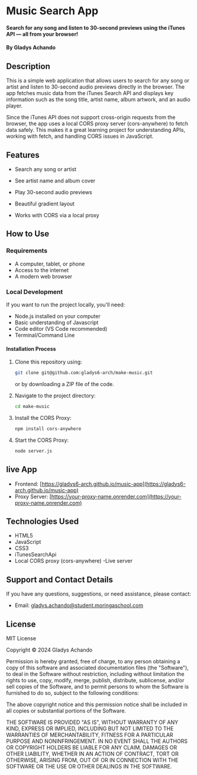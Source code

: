 # Music Search App

####  Search for any song and listen to 30-second previews using the iTunes API — all from your browser!

#### By **Gladys Achando**

## Description

This is a simple web application that allows users to search for any song or artist and listen to 30-second audio previews directly in the browser. The app fetches music data from the iTunes Search API and displays key information such as the song title, artist name, album artwork, and an audio player.

Since the iTunes API does not support cross-origin requests from the browser, the app uses a local CORS proxy server (cors-anywhere) to fetch data safely. This makes it a great learning project for understanding APIs, working with fetch, and handling CORS issues in JavaScript.



## Features

- Search any song or artist

- See artist name and album cover

- Play 30-second audio previews

- Beautiful gradient layout

- Works with CORS via a local proxy



## How to Use

### Requirements

- A computer, tablet, or phone
- Access to the internet
- A modern web browser



### Local Development

If you want to run the project locally, you'll need:

- Node.js installed on your computer
- Basic understanding of Javascript
- Code editor (VS Code recommended)
- Terminal/Command Line

#### Installation Process

1. Clone this repository using:

   ```bash
   git clone git@github.com:gladys6-arch/make-music.git
   ```

   or by downloading a ZIP file of the code.

2. Navigate to the project directory:

   ```bash
   cd make-music
   ```

3. Install the CORS Proxy:

   ```bash
   npm install cors-anywhere
   ```

4. Start the CORS Proxy:

   ```bash
   node server.js
   ```

## live App


-  Frontend: [https://gladys6-arch.github.io/music-app](https://gladys6-arch.github.io/music-app)
- Proxy Server: [https://your-proxy-name.onrender.com](https://your-proxy-name.onrender.com)

## Technologies Used

- HTML5
- JavaScript
- CSS3
- iTunesSearchApi
- Local CORS proxy (cors-anywhere)
-Live server



## Support and Contact Details

If you have any questions, suggestions, or need assistance, please contact:

- Email: <gladys.achando@student.moringaschool.com>

## License

MIT License

Copyright &copy; 2024 Gladys Achando

Permission is hereby granted, free of charge, to any person obtaining a copy of this software and associated documentation files (the "Software"), to deal in the Software without restriction, including without limitation the rights to use, copy, modify, merge, publish, distribute, sublicense, and/or sell copies of the Software, and to permit persons to whom the Software is furnished to do so, subject to the following conditions:

The above copyright notice and this permission notice shall be included in all copies or substantial portions of the Software.

THE SOFTWARE IS PROVIDED "AS IS", WITHOUT WARRANTY OF ANY KIND, EXPRESS OR IMPLIED, INCLUDING BUT NOT LIMITED TO THE WARRANTIES OF MERCHANTABILITY, FITNESS FOR A PARTICULAR PURPOSE AND NONINFRINGEMENT. IN NO EVENT SHALL THE AUTHORS OR COPYRIGHT HOLDERS BE LIABLE FOR ANY CLAIM, DAMAGES OR OTHER LIABILITY, WHETHER IN AN ACTION OF CONTRACT, TORT OR OTHERWISE, ARISING FROM, OUT OF OR IN CONNECTION WITH THE SOFTWARE OR THE USE OR OTHER DEALINGS IN THE SOFTWARE.
